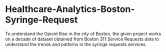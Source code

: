 # Healthcare-Analytics-Boston-Syringe-Request
To understand the Opioid Rise in the city of Boston, the given project works on a decade of dataset obtained from Boston 311 Service Requests data to understand the trends and patterns in the syringe requests services.
